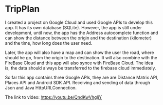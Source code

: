 # TripPlan

I created a project on Google Cloud and used Google APIs to develop this app. It has its own database (SQLite). 
However, the app is still under development, until now, the app has the Address autocomplete function and can show the distance between the origin and the destination (kilometer) and the time, how long does the user need. 

Later, the app will also have a map and can show the user the road, where should he go, from the origin to the destination. 
It will also combine with the FireBase Cloud and this app will also synce with FireBase Cloud. The idea is, the data should always be transferred to the firebase cloud immediately.

So far this app contains three Google APIs, they are are Distance Matrix API, Places API and Android SDK API. 
Receiving and sending of data through Json and Java HttpURLConnection. 



The link to video: https://youtu.be/QndKwVhgljY
